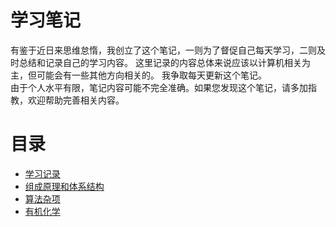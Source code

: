 # 学习笔记
有鉴于近日来思维怠惰，我创立了这个笔记，一则为了督促自己每天学习，二则及时总结和记录自己的学习内容。
这里记录的内容总体来说应该以计算机相关为主，但可能会有一些其他方向相关的。
我争取每天更新这个笔记。\
由于个人水平有限，笔记内容可能不完全准确。如果您发现这个笔记，请多加指教，欢迎帮助完善相关内容。

# 目录
- [学习记录](log/2019.md)
- [组成原理和体系结构](组成原理和体系结构/目录.md)
- [算法杂项](算法杂项/目录.md)
- [有机化学](有机化学/目录.md)
